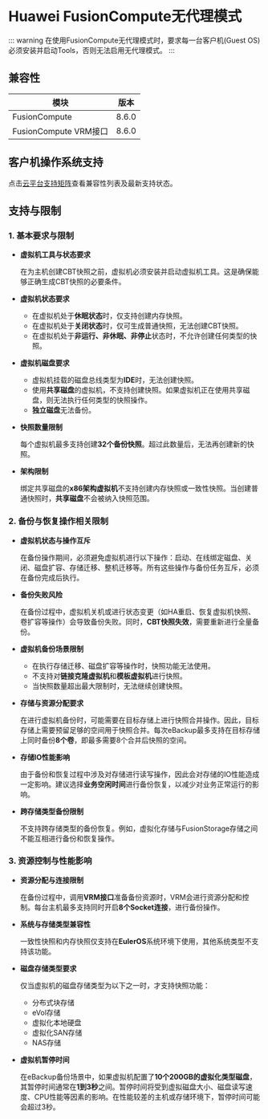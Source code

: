 # Huawei FusionCompute无代理模式

::: warning
在使用FusionCompute无代理模式时，要求每一台客户机(Guest OS)必须安装并启动Tools，否则无法启用无代理模式。
:::

## 兼容性

| 模块                | 版本   |
|---------------------|--------|
| FusionCompute       | 8.6.0  |
| FusionCompute VRM接口 | 8.6.0  |

## 客户机操作系统支持

点击[云平台支持矩阵](https://oneprocloud.feishu.cn/sheets/VRqksSPEPhRTPStp3kVcItXNnyh?sheet=Y9fpqO)查看兼容性列表及最新支持状态。

## 支持与限制

### **1. 基本要求与限制**

- **虚拟机工具与状态要求**

  在为主机创建CBT快照之前，虚拟机必须安装并启动虚拟机工具。这是确保能够正确生成CBT快照的必要条件。

- **虚拟机状态要求**

  - 在虚拟机处于**休眠状态**时，仅支持创建内存快照。
  - 在虚拟机处于**关闭状态**时，仅可生成普通快照，无法创建CBT快照。
  - 在虚拟机处于**非运行、非休眠、非停止**状态时，不允许创建任何类型的快照。

- **虚拟机磁盘要求**

  - 虚拟机挂载的磁盘总线类型为**IDE**时，无法创建快照。
  - 使用**共享磁盘**的虚拟机，不支持创建快照。如果虚拟机正在使用共享磁盘，则无法执行任何类型的快照操作。
  - **独立磁盘**无法备份。

- **快照数量限制**

  每个虚拟机最多支持创建**32个备份快照**。超过此数量后，无法再创建新的快照。

- **架构限制**

  绑定共享磁盘的**x86架构虚拟机**不支持创建内存快照或一致性快照。当创建普通快照时，**共享磁盘**不会被纳入快照范围。

### **2. 备份与恢复操作相关限制**

- **虚拟机状态与操作互斥**

  在备份操作期间，必须避免虚拟机进行以下操作：启动、在线绑定磁盘、关闭、磁盘扩容、存储迁移、整机迁移等。所有这些操作与备份任务互斥，必须在备份完成后执行。

- **备份失败风险**

  在备份过程中，虚拟机关机或进行状态变更（如HA重启、恢复虚拟机快照、卷扩容等操作）会导致备份失败。同时，**CBT快照失效**，需要重新进行全量备份。

- **虚拟机备份场景限制**

  - 在执行存储迁移、磁盘扩容等操作时，快照功能无法使用。
  - 不支持对**链接克隆虚拟机**和**模板虚拟机**进行快照。
  - 当快照数量超出最大限制时，无法继续创建快照。

- **存储与资源分配要求**

  在进行虚拟机备份时，可能需要在目标存储上进行快照合并操作。因此，目标存储上需要预留足够的空间用于快照合并。每次eBackup最多支持在目标存储上同时备份**8个卷**，即最多需要8个合并后快照的空间。

- **存储IO性能影响**

  由于备份和恢复过程中涉及对存储进行读写操作，因此会对存储的IO性能造成一定影响。建议选择**业务空闲时间**进行备份恢复，以减少对业务正常运行的影响。

- **跨存储类型备份限制**

  不支持跨存储类型的备份恢复。例如，虚拟化存储与FusionStorage存储之间不能互相进行备份和恢复操作。

### **3. 资源控制与性能影响**

- **资源分配与连接限制**

  在备份过程中，调用**VRM接口**准备备份资源时，VRM会进行资源分配和控制。每台主机最多支持同时开启**8个Socket连接**，进行备份操作。

- **系统与存储类型兼容性**

  一致性快照和内存快照仅支持在**EulerOS**系统环境下使用，其他系统类型不支持该功能。

- **磁盘存储类型要求**

  仅当虚拟机的磁盘存储类型为以下之一时，才支持快照功能：
  - 分布式块存储
  - eVol存储
  - 虚拟化本地硬盘
  - 虚拟化SAN存储
  - NAS存储

- **虚拟机暂停时间**

  在eBackup备份场景中，如果虚拟机配置了**10个200GB的虚拟化类型磁盘**，其暂停时间通常在**1到3秒**之间。暂停时间将受到虚拟磁盘大小、磁盘读写速度、CPU性能等因素的影响。在性能较差的主机或存储环境下，暂停时间可能会超过3秒。
